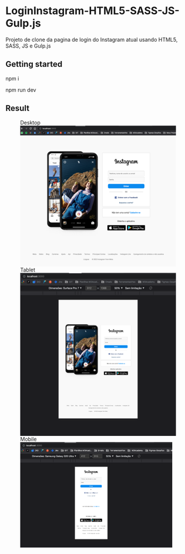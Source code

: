 # LoginInstagram-HTML5-SASS-JS-Gulp.js

Projeto de clone da pagina de login do Instagram atual usando HTML5, SASS, JS e Gulp.js

## Getting started

npm i

npm run dev

## Result

<figure style="display: flex; flex-direction: column;">
<figcaption>Desktop</figcaption>
<img width="1440" src="/src/assets/imgReadme/Desktop.png" />
<figcaption>Tablet</figcaption>
<img width="912" src="/src/assets/imgReadme/Tablet.png" />
<figcaption>Mobile</figcaption>
<img width="414" src="/src/assets/imgReadme/Mobile.png" />
</figure>
